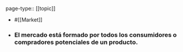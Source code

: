 page-type:: [[topic]]

- #[[Market]]

- ### El mercado está formado por todos los consumidores o compradores potenciales de un producto.



